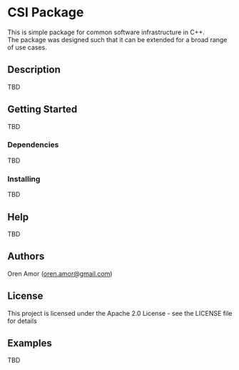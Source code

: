# CSI Package

This is simple package for common software infrastructure in C++.  
The package was designed such that it can be extended for a broad range of use cases.

## Description

TBD

## Getting Started

TBD

### Dependencies

TBD

### Installing

TBD

## Help

TBD

## Authors

Oren Amor (oren.amor@gmail.com)

## License

This project is licensed under the Apache 2.0 License - see the LICENSE file for details

## Examples

TBD